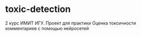 # toxic-detection
2 курс ИМИТ ИГУ. Проект для практики
Оценка токсичности комментариев с помощью нейросетей
